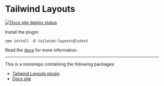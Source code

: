 # Tailwind Layouts

[![Docs site deploy status](https://api.netlify.com/api/v1/badges/e40816cc-6b6b-4ba3-abf0-a5f6adb8d82c/deploy-status)](https://app.netlify.com/sites/tw-layouts/deploys)

Install the plugin:

```
npm install -D tailwind-layouts@latest
```

Read the [docs](https://tailwind-layouts-plugin.netlify.app) for more information.

---

This is a monorepo containing the following packages:

- [Tailwind Layouts plugin](/tailwind-layouts)
- [Docs site](/docs)
